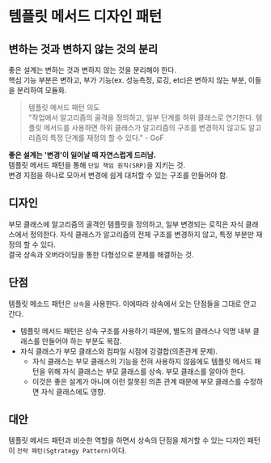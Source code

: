 # 템플릿 메서드 디자인 패턴

## 변하는 것과 변하지 않는 것의 분리
좋은 설계는 변하는 것과 변하지 않는 것을 분리해야 한다.  
핵심 기능 부분은 변하고, 부가 기능(ex. 성능측정, 로깅, etc)은 변하지 않는 부분, 이들을 분리하여 모듈화.  

> 템플릿 메서드 패턴 의도  
"작업에서 알고리즘의 골격을 정의하고, 일부 단계를 하위 클래스로 연기한다. 템플릿 메서드를 사용하면 하위 클래스가 알고리즘의 구조를 변경하지 않고도 알고리즘의 특정 단계를 재정의 할 수 있다." - GoF

**좋은 설계는 '변경'이 일어날 때 자연스럽게 드러남.**  
템플릿 메서드 패턴을 통해 `단일 책임 원칙(SRP)`을 지키는 것.   
변경 지점을 하나로 모아서 변경에 쉽게 대처할 수 있는 구조를 만들어야 함.

## 디자인 
부모 클래스에 알고리즘의 골격인 템플릿을 정의하고, 일부 변경되는 로직은 자식 클래스에서 정의한다. 자식 클래스가 알고리즘의 전체 구조를 변경하지 않고, 특정 부분만 재정의 할 수 있다.  
결국 상속과 오버라이딩을 통한 다형성으로 문제를 해결하는 것.

## 단점
템플릿 메소드 패턴은 `상속`을 사용한다. 이에따라 상속에서 오는 단점들을 그대로 안고 간다.  
- 템플릿 메서드 패턴은 상속 구조를 사용하기 때문에, 별도의 클래스나 익명 내부 클래스를 만들어야 하는 부분도 복잡.  
- 자식 클래스가 부모 클래스와 컴파일 시점에 강결합(의존관계 문제). 
    - 자식 클래스는 부모 클래스의 기능을 전혀 사용하지 않음에도 템플릿 메서드 패턴을 위해 자식 클래스는 부모 클래스를 상속. 부모 클래스를 알아야 한다.
    - 이것은 좋은 설계가 아니며 이런 잘못된 의존 관계 때문에 부모 클래스를 수정하면 자식 클래스에도 영향.

## 대안
템플릿 메서드 패턴과 비슷한 역할을 하면서 상속의 단점을 제거할 수 있는 디자인 패턴이 `전략 패턴(Sgtrategy Pattern)`이다. 

